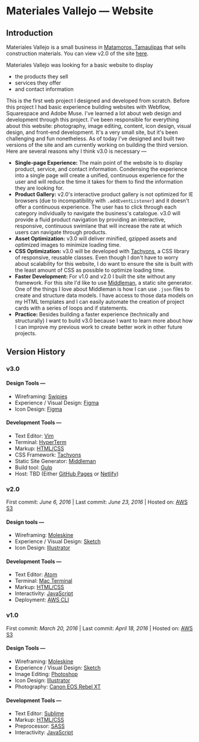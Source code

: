 # Materiales Vallejo — Website

## Introduction
Materiales Vallejo is a small business in [Matamoros, Tamaulipas](https://www.google.com.mx/webhp?sourceid=chrome-instant&ion=1&espv=2&ie=UTF-8#q=matamoros%2C%20tamaulipas) that sells construction materials. You can view v2.0 of the site [here](http://materialesvallejo.com/).

Materiales Vallejo was looking for a basic website to display
  + the products they sell
  + services they offer
  + and contact information

This is the first web project I designed and developed from scratch. Before this project I had basic experience building websites with Webflow, Squarespace and Adobe Muse. I've learned a lot about web design and development through this project. I've been responsible for everything about this website: photography, image editing, content, icon design, visual design, and front-end development. It's a very small site, but it's been challenging and fun nonetheless. As of today I've designed and built two versions of the site and am currently working on building the third version. Here are several reasons why I think v3.0 is necessary —
  + __Single-page Experience:__ The main point of the website is to display product, service, and contact information. Condensing the experience into a single page will create a unified, continuous experience for the user and will reduce the time it takes for them to find the information they are looking for.
  + __Product Gallery:__ v2.0's interactive product gallery is not optimized for IE browsers (due to incompatibility with `.addEventListener`) and it doesn't offer a continuous experience. The user has to click through each category individually to navigate the business's catalogue. v3.0 will provide a fluid product navigation by providing an interactive, responsive, continuous swimlane that will increase the rate at which users can navigate through products.
  + __Asset Optimization:__ v3.0 will deliver minified, gzipped assets and optimized images to minimize loading time.
  + __CSS Optimization:__ v3.0 will be developed with [Tachyons](http://tachyons.io/), a CSS library of responsive, reusable classes. Even though I don't have to worry about scalability for this website, I do want to ensure the site is built with the least amount of CSS as possible to optimize loading time.
  + __Faster Development:__ For v1.0 and v2.0 I built the site without any framework. For this site I'd like to use [Middleman](https://middlemanapp.com/), a static site generator. One of the things I love about Middleman is how I can use `.json` files to create and structure data models. I have access to those data models on my HTML templates and I can easily automate the creation of project cards with a series of loops and if statements.
  + __Practice:__ Besides building a faster experience (technically and structurally) I want to build v3.0 because I want to learn more about how I can improve my previous work to create better work in other future projects.


## Version History
### v3.0
#### Design Tools —
  + Wireframing: [Swipies](http://www.swipi.es/)
  + Experience / Visual Design: [Figma](https://www.figma.com/)
  + Icon Design: [Figma](https://www.figma.com/)

#### Development Tools —
  + Text Editor: [Vim](http://www.vim.org/)
  + Terminal: [HyperTerm](https://hyper.is/)
  + Markup: [HTML/CSS](https://developer.mozilla.org/en-US/)
  + CSS Framework: [Tachyons](http://tachyons.io/)
  + Static Site Generator: [Middleman](https://middlemanapp.com/)
  + Build tool: [Gulp](http://gulpjs.com/)
  + Host: TBD (Either [GitHub Pages](https://pages.github.com/) or [Netlify](https://www.netlify.com/))


### v2.0
First commit: _June 6, 2016_  |  Last commit: _June 23, 2016_  |  Hosted on: [AWS S3](https://aws.amazon.com/s3/)
#### Design tools —
  + Wireframing: [Moleskine](http://www.moleskine.com/collections/model/product/squared-soft-notebook-large)
  + Experience / Visual Design: [Sketch](https://sketchapp.com/)
  + Icon Design: [Illustrator](http://www.adobe.com/products/illustrator.html)

#### Development Tools —
  + Text Editor: [Atom](https://atom.io/)
  + Terminal: [Mac Terminal](https://www.google.com.mx/webhp?sourceid=chrome-instant&ion=1&espv=2&ie=UTF-8#q=Mac+Terminal)
  + Markup: [HTML/CSS](https://developer.mozilla.org/en-US/)
  + Interactivity: [JavaScript](https://developer.mozilla.org/en-US/docs/Web/JavaScript)
  + Deployment: [AWS CLI](http://docs.aws.amazon.com/cli/latest/reference/s3/)


### v1.0
First commit: _March 20, 2016_  |  Last commit: _April 18, 2016_  |  Hosted on: [AWS S3](https://aws.amazon.com/s3/)
#### Design Tools —
  + Wireframing: [Moleskine](http://www.moleskine.com/collections/model/product/squared-soft-notebook-large)
  + Experience / Visual Design: [Sketch](https://sketchapp.com/)
  + Image Editing: [Photoshop](http://www.adobe.com/products/photoshop.html)
  + Icon Design: [Illustrator](http://www.adobe.com/products/illustrator.html)
  + Photography: [Canon EOS Rebel XT](https://www.amazon.com/Canon-Digital-Camera-18-55mm-f3-5-5-6/dp/B0007QKN22?th=1)

#### Development Tools —
  + Text Editor: [Sublime](https://www.sublimetext.com/)
  + Markup: [HTML/CSS](https://developer.mozilla.org/en-US/)
  + Preprocessor: [SASS](http://sass-lang.com/)
  + Interactivity: [JavaScript](https://developer.mozilla.org/en-US/docs/Web/JavaScript)
